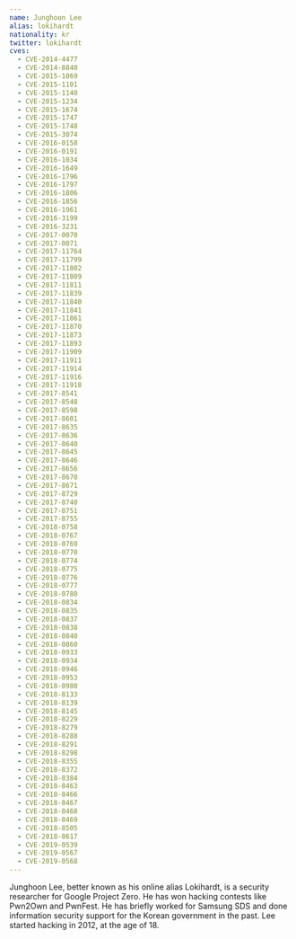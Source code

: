 ```yaml
---
name: Junghoon Lee
alias: lokihardt
nationality: kr
twitter: lokihardt
cves:
  - CVE-2014-4477
  - CVE-2014-8840
  - CVE-2015-1069
  - CVE-2015-1101
  - CVE-2015-1140
  - CVE-2015-1234
  - CVE-2015-1674
  - CVE-2015-1747
  - CVE-2015-1748
  - CVE-2015-3074
  - CVE-2016-0158
  - CVE-2016-0191
  - CVE-2016-1034
  - CVE-2016-1649
  - CVE-2016-1796
  - CVE-2016-1797
  - CVE-2016-1806
  - CVE-2016-1856
  - CVE-2016-1961
  - CVE-2016-3199
  - CVE-2016-3231
  - CVE-2017-0070
  - CVE-2017-0071
  - CVE-2017-11764
  - CVE-2017-11799
  - CVE-2017-11802
  - CVE-2017-11809
  - CVE-2017-11811
  - CVE-2017-11839
  - CVE-2017-11840
  - CVE-2017-11841
  - CVE-2017-11861
  - CVE-2017-11870
  - CVE-2017-11873
  - CVE-2017-11893
  - CVE-2017-11909
  - CVE-2017-11911
  - CVE-2017-11914
  - CVE-2017-11916
  - CVE-2017-11918
  - CVE-2017-8541
  - CVE-2017-8548
  - CVE-2017-8598
  - CVE-2017-8601
  - CVE-2017-8635
  - CVE-2017-8636
  - CVE-2017-8640
  - CVE-2017-8645
  - CVE-2017-8646
  - CVE-2017-8656
  - CVE-2017-8670
  - CVE-2017-8671
  - CVE-2017-8729
  - CVE-2017-8740
  - CVE-2017-8751
  - CVE-2017-8755
  - CVE-2018-0758
  - CVE-2018-0767
  - CVE-2018-0769
  - CVE-2018-0770
  - CVE-2018-0774
  - CVE-2018-0775
  - CVE-2018-0776
  - CVE-2018-0777
  - CVE-2018-0780
  - CVE-2018-0834
  - CVE-2018-0835
  - CVE-2018-0837
  - CVE-2018-0838
  - CVE-2018-0840
  - CVE-2018-0860
  - CVE-2018-0933
  - CVE-2018-0934
  - CVE-2018-0946
  - CVE-2018-0953
  - CVE-2018-0980
  - CVE-2018-8133
  - CVE-2018-8139
  - CVE-2018-8145
  - CVE-2018-8229
  - CVE-2018-8279
  - CVE-2018-8288
  - CVE-2018-8291
  - CVE-2018-8298
  - CVE-2018-8355
  - CVE-2018-8372
  - CVE-2018-8384
  - CVE-2018-8463
  - CVE-2018-8466
  - CVE-2018-8467
  - CVE-2018-8468
  - CVE-2018-8469
  - CVE-2018-8505
  - CVE-2018-8617
  - CVE-2019-0539
  - CVE-2019-0567
  - CVE-2019-0568
---
```

Junghoon Lee, better known as his online alias Lokihardt, is a security researcher for Google Project Zero. He has won hacking contests like Pwn2Own and PwnFest. He has briefly worked for Samsung SDS and done information security support for the Korean government in the past. Lee started hacking in 2012, at the age of 18.
